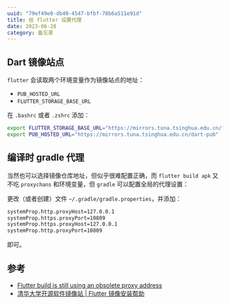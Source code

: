 ```yaml
---
uuid: "79ef49e0-db49-4547-bfbf-78b6a511e91d"
title: 给 flutter 设置代理
date: 2023-06-28
category: 备忘录
---
```


## Dart 镜像站点

`flutter` 会读取两个环境变量作为镜像站点的地址：

- `PUB_HOSTED_URL`
- `FLUTTER_STORAGE_BASE_URL`

在 `.bashrc` 或者 `.zshrc` 添加：

```sh
export FLUTTER_STORAGE_BASE_URL="https://mirrors.tuna.tsinghua.edu.cn/flutter"
export PUB_HOSTED_URL="https://mirrors.tuna.tsinghua.edu.cn/dart-pub"
```

## 编译时 gradle 代理

当然也可以选择镜像仓库地址，但似乎很难配置正确，而 `flutter build apk` 又不吃 `proxychans` 和环境变量，但 `gradle` 可以配置全局的代理设置：

更改（或者创建）文件 `~/.gradle/gradle.properties`，并添加：

```sh
systemProp.http.proxyHost=127.0.0.1
systemProp.https.proxyPort=10809
systemProp.https.proxyHost=127.0.0.1
systemProp.http.proxyPort=10809
```

即可。

## 参考

- [Flutter build is still using an obsolete proxy address](https://stackoverflow.com/questions/55393142/flutter-build-is-still-using-an-obsolete-proxy-address)
- [清华大学开源软件镜像站 | Flutter 镜像安装帮助](https://mirrors.tuna.tsinghua.edu.cn/help/flutter/)
